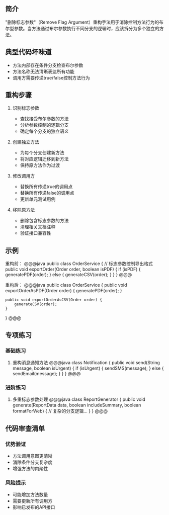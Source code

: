 ## 简介
"删除标志参数"（Remove Flag Argument）重构手法用于消除控制方法行为的布尔型参数。当方法通过布尔参数执行不同分支的逻辑时，应该拆分为多个独立的方法。

## 典型代码坏味道
- 方法内部存在条件分支检查布尔参数
- 方法名称无法清晰表达所有功能
- 调用方需要传递true/false控制方法行为

## 重构步骤
1. 识别标志参数
   - 查找接受布尔参数的方法
   - 分析参数控制的逻辑分支
   - 确定每个分支的独立语义

2. 创建独立方法
   - 为每个分支创建新方法
   - 将对应逻辑迁移到新方法
   - 保持原方法作为过渡

3. 修改调用方
   - 替换所有传递true的调用点
   - 替换所有传递false的调用点
   - 更新单元测试用例

4. 移除原方法
   - 删除包含标志参数的方法
   - 清理相关文档注释
   - 验证接口兼容性

## 示例
重构前：
@@@java
public class OrderService {
    // 标志参数控制导出格式
    public void exportOrder(Order order, boolean isPDF) {
        if (isPDF) {
            generatePDF(order);
        } else {
            generateCSV(order);
        }
    }
}
@@@

重构后：
@@@java
public class OrderService {
    public void exportOrderAsPDF(Order order) {
        generatePDF(order);
    }
    
    public void exportOrderAsCSV(Order order) {
        generateCSV(order);
    }
}
@@@

## 专项练习
### 基础练习
1. 重构消息通知方法
@@@java
class Notification {
    public void send(String message, boolean isUrgent) {
        if (isUrgent) {
            sendSMS(message);
        } else {
            sendEmail(message);
        }
    }
}
@@@

### 进阶练习
1. 多重标志参数处理
@@@java
class ReportGenerator {
    public void generate(ReportData data, boolean includeSummary, boolean formatForWeb) {
        // 复杂的分支逻辑...
    }
}
@@@

## 代码审查清单
### 优势验证
- 方法调用意图更清晰
- 消除条件分支复杂度
- 增强方法的内聚性

### 风险提示
- 可能增加方法数量
- 需要更新所有调用方
- 影响已发布的API接口
